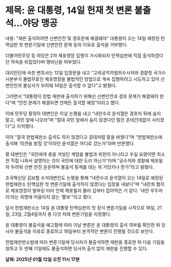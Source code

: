 # **제목: 윤 대통령, 14일 헌재 첫 변론 불출석...야당 맹공**

  내용: "재판 출석하려면 신변안전 및 경호문제 해결돼야" 대통령이 오는 14일 예정된 탄핵심판 첫 변론기일에 신변안전 문제 등의 이유로 출석을 거부했다.

더불어민주당 등 야당은 2차 체포영장 집행이 가시화되자 탄핵심판에 직접 출석하겠다던 약속을 뒤집었다며 맹비난을 퍼부었다.

대리인단에 속한 변호사는 12일 입장문을 내고 “고위공직자범죄수사처와 경찰청 국가수사본부가 불법무효인 체포영장을 불법적인 방법으로 계속 집행하려고 시도하고 있어 신변안전과 불상사가 우려돼 14일은 출석할 수 없다”고 밝혔다.

그러면서 “대통령이 헌법 재판에 출석하기 위해선 신변안전과 경호 문제가 해결돼야 한다”며 “안전 문제가 해결되면 언제든 출석할 예정”이라고 했다.

이에 민주당 황정아 대변인은 이날 논평을 내고 “내란수괴 윤석열은 경호처 뒤에 숨지 말고, 국민 앞에 나오라”며 “절대 국민 앞에서 숨지 않겠다던 말은 온데간데없이 사라졌다”고 지적했다.

이어 “결국 헌법재판소 출석도 하지 않겠다고 갈대처럼 말을 바꿨다”며 “헌법재판소에 출석해 ‘의견을 밝힐 것’이라던 윤석열은 어디로 갔는가”라며 반문했다.

황 대변인은 “국민에게 총을 겨눴던 계엄을 불법과 위헌이 아니라고 우길 요량이면 최소한 직접 나와서 설명하는 것이 국민에 대한 도리 아닌가”라며 “공수처와 경찰에 체포될까 두려워 신변 안전 운운하며 불출석 핑계를 대는 게 가당키나 한가”라고 밝혔다.

조국혁신당 김보협 수석대변인도 논평을 통해 “내란수괴 윤석열이 오는 14일로 예정된 헌법재판소 탄핵심판 첫 변론기일에 출석하지 않겠다는 입장을 내놨다”며 “내란죄 혐의로 체포영장이 발부된 터라 언제 체포될지 몰라 겁부터 집어먹은 거 같다. ‘내란 우두머리’라는 죄명에 어울리지 않는 ‘쫄보’”라고 했다.

앞서 헌법재판소는 14일 윤 대통령 탄핵심판의 첫 정식 변론기일을 시작으로 16일, 21일, 23일, 2월4일까지 총 다섯 차례 변론기일을 지정했다.

윤 대통령이 불출석을 예고함에 따라 이날 변론은 윤 대통령의 출석 여부를 확인한 뒤 당사자 불출석을 이유로 종료하고 16일부터 본격적인 변론이 진행될 것으로 보인다.

헌법재판판소법에 따라 변론기일에 당사자가 불출석하면 재판을 종료한 뒤 다음 기일을 정하고 두 번째 기일에도 불출석하면 당사자 출석 없이 재판을 진행할 수 있다.

  **날짜: 2025년 01월 12일 오전 11시 17분**